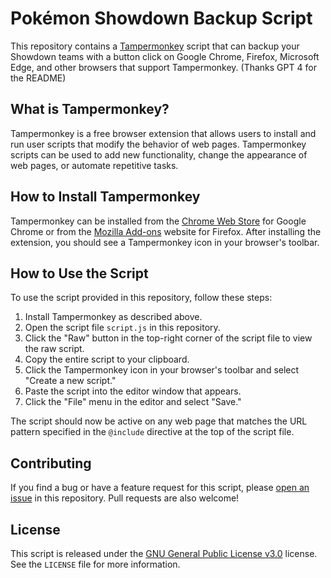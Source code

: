# Pokémon Showdown Backup Script

This repository contains a [Tampermonkey](https://www.tampermonkey.net/) script that can backup your Showdown teams with a button click on Google Chrome, Firefox, Microsoft Edge, and other browsers that support Tampermonkey. (Thanks GPT 4 for the README)

## What is Tampermonkey?

Tampermonkey is a free browser extension that allows users to install and run user scripts that modify the behavior of web pages. Tampermonkey scripts can be used to add new functionality, change the appearance of web pages, or automate repetitive tasks.

## How to Install Tampermonkey

Tampermonkey can be installed from the [Chrome Web Store](https://chrome.google.com/webstore/detail/tampermonkey/dhdgffkkebhmkfjojejmpbldmpobfkfo) for Google Chrome or from the [Mozilla Add-ons](https://addons.mozilla.org/en-US/firefox/addon/tampermonkey/) website for Firefox. After installing the extension, you should see a Tampermonkey icon in your browser's toolbar.

## How to Use the Script

To use the script provided in this repository, follow these steps:

1. Install Tampermonkey as described above.
2. Open the script file `script.js` in this repository.
3. Click the "Raw" button in the top-right corner of the script file to view the raw script.
4. Copy the entire script to your clipboard.
5. Click the Tampermonkey icon in your browser's toolbar and select "Create a new script."
6. Paste the script into the editor window that appears.
7. Click the "File" menu in the editor and select "Save."

The script should now be active on any web page that matches the URL pattern specified in the `@include` directive at the top of the script file.

## Contributing

If you find a bug or have a feature request for this script, please [open an issue](https://github.com/FullLifeGames/ShowdownBackup/issues) in this repository. Pull requests are also welcome!

## License

This script is released under the [GNU General Public License v3.0](https://opensource.org/licenses/GPL-3.0) license. See the `LICENSE` file for more information.
